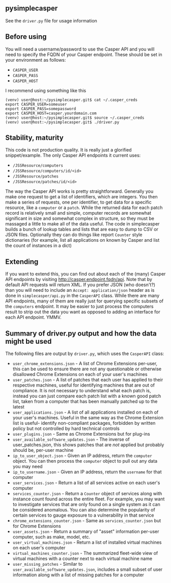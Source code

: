## pysimplecasper

See the ```driver.py``` file for usage information

## Before using

You will need a username/password to use the Casper API and you will need to specify the FQDN of your Casper endpoint. These should be set in your environment as follows:

  * ```CASPER_USER```
  * ```CASPER_PASS```
  * ```CASPER_HOST```

I recommend using something like this

```
(venv) user@host:~/pysimplecasper.git$ cat ~/.casper_creds 
export CASPER_USER=someuser
export CASPER_PASS=somepassword
export CASPER_HOST=casper.yourdomain.com
(venv) user@host:~/pysimplecasper.git$ source ~/.casper_creds 
(venv) user@host:~/pysimplecasper.git$ ./driver.py
```

## Stability, maturity

This code is not production quality. It is really just a glorified snippet/example. The only Casper API endpoints it current uses:

  * ```/JSSResource/computers```
  * ```/JSSResource/computers/id/<id>```
  * ```/JSSResource/patches```
  * ```/JSSResource/patches/id/<id>```

The way the Casper API works is pretty straightforward. Generally you make one request to get a list of identifiers, which are integers. You then make a series of requests, one per identifier, to get data for a specific resource, like a `computer` or a `patch`. While the returned data for each patch record is relatively small and simple, computer records are somewhat significant in size and somewhat complex in structure, so they must be massaged a little to make all of the data useful. The code in simplecasper builds a bunch of lookup tables and lists that are easy to dump to CSV or JSON files. Optionally they can do things like report ```Counter``` style dictionaries (for example, list all applications on known by Casper and list the count of instances in a dict)

## Extending

If you want to extend this, you can find out about each of the (many) Casper API endpoints by visiting http://casper.endpoint.fqdn/api. Note that by default API requests will return XML. If you prefer JSON (who doesn't?) than you will need to include an ```Accept: application/json``` header as is done in ```simplecasper/api.py``` in the ```CasperAPI``` class. While there are many API endpoints, many of them are really just for querying specific subsets of the ```computers``` endpoint. It may be easier to just process the computers result to strip out the data you want as opposed to adding an interface for each API endpoint. YMMV.

## Summary of driver.py output and how the data might be used

The following files are output by ```driver.py```, which uses the ```CasperAPI``` class:

* ```user_chrome_extensions.json``` - A list of Chrome Extensions per-user, this can be used to ensure there are not any questionable or otherwise disallowed Chrome Extensions on each of your user's machines
* ```user_patches.json``` - A list of patches that each user has applied to their respective machines, useful for identifying machines that are out of compliance. It is not necessary to understand what each patch is, instead you can just compare each patch list with a known good patch list, taken from a computer that has been manually patched up to the latest
* ```user_applications.json``` - A list of all applications installed on each of your user's machines. Useful in the same way as the Chrome Extension list is useful- identify non-compliant packages, forbidden by written policy but not controlled by hard technical controls
* ```user_plugins.json``` - Same as Chrome Extensions but for plug-ins
* ```user_available_software_updates.json``` - The inverse of user_patches.json, this shows patches that are *not* applied but probably should be, per-user machine
* ```ip_to_user_object.json``` - Given an IP address, return the ```computer``` object. You can then process the ```computer``` object to pull out any data you may need
* ```ip_to_username.json``` - Given an IP address, return the ```username``` for that computer
* ```user_services.json``` - Return a list of all services active on each user's computer
* ```services_counter.json``` - Return a ```Counter``` object of services along with instance count found across the entire fleet. For example, you may want to investigate services that are only found on a single system as it can be considered anomalous. You can also determine the popularity of certain services to gauge exposure to a vulnerability in that service
* ```chrome_extensions_counter.json``` - Same as ```services_counter.json``` but for Chrome Extensions
* ```user_assets.json``` - Return a summary of "asset" information per-user computer, such as make, model, etc.
* ```user_virtual_machines.json``` - Return a list of installed virtual machines on each user's computer
* ```virtual_machines_counter.json``` - The summarized fleet-wide view of virtual machines with a counter next to each virtual machine name
* ```user_missing_patches``` - Similar to ```user_available_software_updates.json```, includes a small subset of user information along with a list of missing patches for a computer